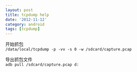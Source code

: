 ```yaml
---
layout: post
title: tcpdump help
date: '2012-11-12'
category: android
tags: [tcpdump]
---
```


开始抓包  
`/data/local/tcpdump -p -vv -s 0 -w /sdcard/capture.pcap`

导出抓包文件  
`adb pull /sdcard/capture.pcap d:`